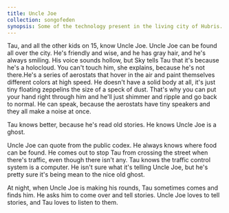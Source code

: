 ```yaml
---
title: Uncle Joe
collection: songofeden
synopsis: Some of the technology present in the living city of Hubris.
---
```


Tau, and all the other kids on 15, know Uncle Joe. Uncle Joe can be found all over the city. He's friendly and wise, and he has gray hair, and he's always smiling. His voice sounds hollow, but Sky tells Tau that it's because he's a holocloud. You can't touch him, she explains, because he's not there.He's a series of aerostats that hover in the air and paint themselves different colors at high speed. He doesn't have a solid body at all, it's just tiny floating zeppelins the size of a speck of dust. That's why you can put your hand right through him and he'll just shimmer and ripple and go back to normal. He can speak, because the aerostats have tiny speakers and they all make a noise at once.

Tau knows better, because he's read old stories. He knows Uncle Joe is a ghost.

Uncle Joe can quote from the public codex. He always knows where food can be found. He comes out to stop Tau from crossing the street when there's traffic, even though there isn't any. Tau knows the traffic control system is a computer. He isn't sure what it's telling Uncle Joe, but he's pretty sure it's being mean to the nice old ghost.

At night, when Uncle Joe is making his rounds, Tau sometimes comes and finds him. He asks him to come over and tell stories. Uncle Joe loves to tell stories, and Tau loves to listen to them.
